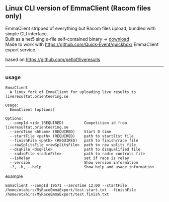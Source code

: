 ## Linux CLI version of EmmaClient (Racom files only)

EmmaClient stripped of everything but Racom files upload, bundled with simple CLI interface.  
Built as a net5 single-file self-contained binary -> [download](https://github.com/otahirs/liveresults/releases/tag/1.3.0_linux)   
Made to work with https://github.com/Quick-Event/quickbox/ EmmaClient export service.  

based on https://github.com/petlof/liveresults

---

### usage
```
EmmaClient
  A linux fork of EmmaClient for uploading live results to liveresultat.orienteering.se

Usage:
  EmmaClient [options]

Options:
  --compId <id> (REQUIRED)         Competition id from liveresultat.orienteering.se
  --zeroTime <hh:mm> (REQUIRED)    Start 0 time
  --startFile <path> (REQUIRED)    path to startlist file
  --finishFile <path> (REQUIRED)   path to finish/race file
  --rawSplitsFile <rawSplitsFile>  path to raw splits file
  --dsqFile <dsqFile>              path to disqualified file
  --radioFile <radioFile>          path to radio controls file
  --isRelay                        set if race is relay
  --version                        Show version information
  -?, -h, --help                   Show help and usage information
```
example
```
EmmaClient --compId 19571 --zeroTime 12:00 --startFile /home/otahirs/MyRaceEmmaExport/test.start.txt --finishFile /home/otahirs/MyRaceEmmaExport/test.finish.txt 
```
